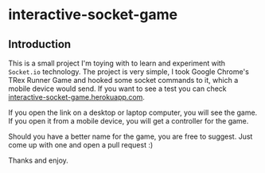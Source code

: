 # interactive-socket-game

## Introduction
This is a small project I'm toying with to learn and experiment with ``Socket.io`` technology. The project is very simple, I took Google Chrome's TRex Runner Game and hooked some socket commands to it, which a mobile device would send. If you want to see a test you can check [interactive-socket-game.herokuapp.com](https://interactive-socket-game.herokuapp.com).

If you open the link on a desktop or laptop computer, you will see the game. If you open it from a mobile device, you will get a controller for the game.

Should you have a better name for the game, you are free to suggest. Just come up with one and open a pull request :)

Thanks and enjoy.